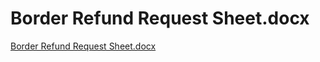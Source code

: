 # Border Refund Request Sheet.docx

[Border Refund Request Sheet.docx](Border%20Refund%20Request%20Sheet%20docx%201c7245ef62484f62845178c74d1420ab/Border_Refund_Request_Sheet.docx)